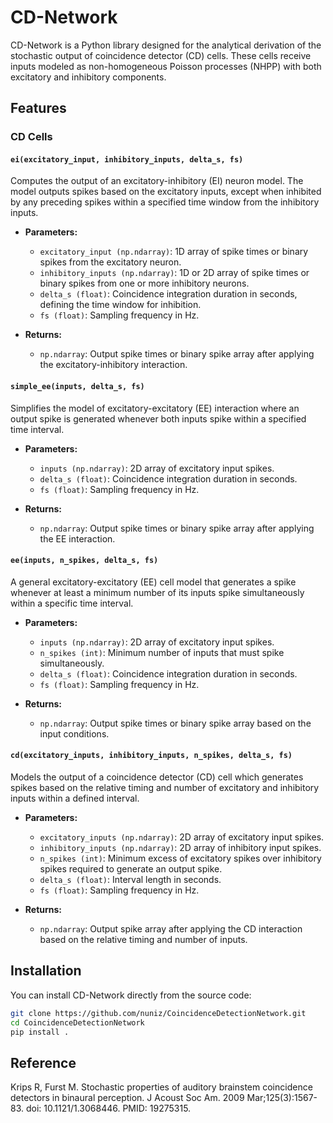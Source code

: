# CD-Network

CD-Network is a Python library designed for the analytical derivation of the stochastic output of coincidence detector (CD) cells. 
These cells receive inputs modeled as non-homogeneous Poisson processes (NHPP) with both excitatory and inhibitory components. 

## Features

### CD Cells

#### `ei(excitatory_input, inhibitory_inputs, delta_s, fs)`
Computes the output of an excitatory-inhibitory (EI) neuron model. 
The model outputs spikes based on the excitatory inputs, except when inhibited by any preceding spikes within a specified time window from the inhibitory inputs.

- **Parameters:**
  - `excitatory_input (np.ndarray)`: 1D array of spike times or binary spikes from the excitatory neuron.
  - `inhibitory_inputs (np.ndarray)`: 1D or 2D array of spike times or binary spikes from one or more inhibitory neurons.
  - `delta_s (float)`: Coincidence integration duration in seconds, defining the time window for inhibition.
  - `fs (float)`: Sampling frequency in Hz.

- **Returns:**
  - `np.ndarray`: Output spike times or binary spike array after applying the excitatory-inhibitory interaction.

#### `simple_ee(inputs, delta_s, fs)`
Simplifies the model of excitatory-excitatory (EE) interaction where an output spike is generated whenever both inputs spike within a specified time interval.

- **Parameters:**
  - `inputs (np.ndarray)`: 2D array of excitatory input spikes.
  - `delta_s (float)`: Coincidence integration duration in seconds.
  - `fs (float)`: Sampling frequency in Hz.

- **Returns:**
  - `np.ndarray`: Output spike times or binary spike array after applying the EE interaction.

#### `ee(inputs, n_spikes, delta_s, fs)`
A general excitatory-excitatory (EE) cell model that generates a spike whenever at least a minimum number of its inputs spike simultaneously within a specific time interval.

- **Parameters:**
  - `inputs (np.ndarray)`: 2D array of excitatory input spikes.
  - `n_spikes (int)`: Minimum number of inputs that must spike simultaneously.
  - `delta_s (float)`: Coincidence integration duration in seconds.
  - `fs (float)`: Sampling frequency in Hz.

- **Returns:**
  - `np.ndarray`: Output spike times or binary spike array based on the input conditions.

#### `cd(excitatory_inputs, inhibitory_inputs, n_spikes, delta_s, fs)`
Models the output of a coincidence detector (CD) cell which generates spikes based on the relative timing and number of excitatory and inhibitory inputs within a defined interval.

- **Parameters:**
  - `excitatory_inputs (np.ndarray)`: 2D array of excitatory input spikes.
  - `inhibitory_inputs (np.ndarray)`: 2D array of inhibitory input spikes.
  - `n_spikes (int)`: Minimum excess of excitatory spikes over inhibitory spikes required to generate an output spike.
  - `delta_s (float)`: Interval length in seconds.
  - `fs (float)`: Sampling frequency in Hz.

- **Returns:**
  - `np.ndarray`: Output spike array after applying the CD interaction based on the relative timing and number of inputs.

## Installation

You can install CD-Network directly from the source code:

```bash
git clone https://github.com/nuniz/CoincidenceDetectionNetwork.git
cd CoincidenceDetectionNetwork
pip install .
```

## Reference

Krips R, Furst M. Stochastic properties of auditory brainstem coincidence detectors in binaural perception.
J Acoust Soc Am. 2009 Mar;125(3):1567-83. doi: 10.1121/1.3068446. PMID: 19275315.
